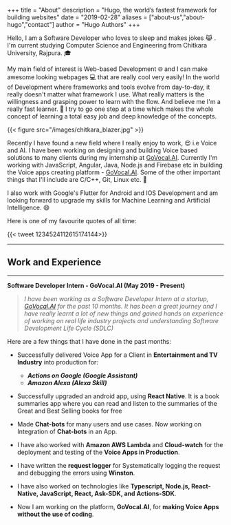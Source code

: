 +++
title = "About"
description = "Hugo, the world’s fastest framework for building websites"
date = "2019-02-28"
aliases = ["about-us","about-hugo","contact"]
author = "Hugo Authors"
+++

Hello, I am a Software Developer who loves to sleep and makes jokes :joy_cat: . I'm current studying Computer Science and Engineering from Chitkara University, Rajpura. :mortar_board:

My main field of interest is Web-based Development :globe_with_meridians: and I can make awesome looking webpages :computer: that are really cool very easily! In the world of Development where frameworks and tools evolve from day-to-day, it really doesn't matter what framework I use. What really matters is the willingness and grasping power to learn with the flow. And believe me I'm a really fast learner. :running: I try to go one step at a time which makes the whole concept of learning a total easy job and deep knowledge of the concepts.

{{< figure src="/images/chitkara_blazer.jpg" >}}

Recently I have found a new field where I really enjoy to work, :heart_eyes: i.e Voice and AI. I have been working on designing and building Voice based solutions to many clients during my internship at <a href="https://govocal.ai">GoVocal.AI</a>. Currently I'm working with JavaScript, Angular, Java, Node.js and Firebase etc in building the Voice apps creating platform - <a href="https://govocal.ai">GoVocal.AI</a>. Some of the other important things that I'll include are C/C++, Git, Linux etc. :100:

I also work with Google's Flutter for Android and IOS Development and am looking forward to upgrade my skills for Machine Learning and Artificial Intelligence. :smile:

Here is one of my favourite quotes of all time:

{{< tweet 1234524112615174144>}}

---

## Work and Experience

---

**Software Developer Intern - GoVocal.AI (May 2019 - Present)**

> _I have been working as a Software Developer Intern at a startup, <a href='http://govocal.ai'>GoVocal.AI</a> for the past 10 months. It has been a great journey and I have really learnt a lot of new things and gained hands on experience of working on real life industry projects and understanding Software Development Life Cycle (SDLC)_

Here are a few things that I have done in the past months:

- Successfully delivered Voice App for a Client in **Entertainment and TV Industry** into production for:

  - **_Actions on Google (Google Assistant)_**
  - **_Amazon Alexa (Alexa Skill)_**

- Successfully upgraded an android app, using **React Native**. It is a book summaries app where you can read and listen to the summaries of the Great and Best Selling books for free

- Made **Chat-bots** for many users and use cases. Now working on Integration of **Chat-bots** in an App.

- I have also worked with **Amazon AWS Lambda** and **Cloud-watch** for the deployment and testing of the **Voice Apps in Production**.

- I have written the **request logger** for Systematically logging the request and debugging the errors using **Winston**.

- I have also worked on technologies like **Typescript, Node.js, React-Native, JavaScript, React, Ask-SDK, and Actions-SDK**.

- Now I am working on the platform, **GoVocal.AI**, for **making Voice Apps without the use of coding**.



